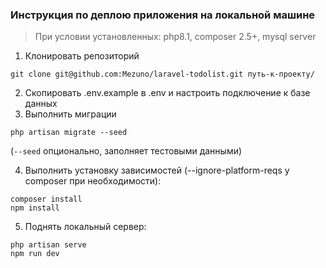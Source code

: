### Инструкция по деплою приложения на локальной машине

>При условии установленных: php8.1, composer 2.5+, mysql server

1. Клонировать репозиторий
```
git clone git@github.com:Mezuno/laravel-todolist.git путь-к-проекту/
```
2. Скопировать .env.example в .env и настроить подключение к базе данных
3. Выполнить миграции
```
php artisan migrate --seed
```
(`--seed` опционально, заполняет тестовыми данными)

4. Выполнить установку зависимостей (--ignore-platform-reqs у composer при необходимости):
```
composer install
npm install
```
5. Поднять локальный сервер:
```
php artisan serve
npm run dev
```
